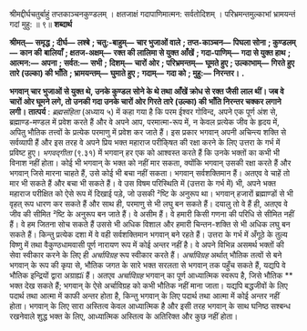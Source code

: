 श्रीमद्दीर्घचतुर्बाहुं तप्तकाञ्चनकुण्डलम् । क्षतजाक्षं गदापाणिमात्मन: सर्वतोदिशम् । परिभ्रमन्तमुल्काभां भ्रामयन्तं गदां मुहु: ॥ ९॥ **शब्दार्थ** 

**श्रीमत्—** **समृद्ध** **; दीर्घ—** **लश्बे** **; चतु:-बाहुम्—** **चार भुजाओं वाले** **; तप्त-काञ्चन—** **पिघला सोना** **; कुण्डलम्—** **कान की** **बालियाँ** **; क्षतज-अक्षम्—** **रक्त की लालिमा से युक्त आँखें** **; गदा-पाणिम्—** **गदा से युक्त हाथ** **; आत्मन:—** **अपना** **; सर्वत:—** **सभी** **;** **दिशम्—** **चारों ओर** **; परिभ्रमन्तम्—** **घूमते हुए** **; उल्काभाम्—** **गिरते हुए तारे (उल्का) की भाँति** **; भ्रामयन्तम्—** **घुमाते हुए** **;** **गदाम्—** **गदा को** **; मुहु:—** **निरन्तर।** **.** 

**भगवान् चार भुजाओं से युक्त थे, उनके कुण्डल सोने के थे तथा आँखें क्रोध से रक्त जैसी** **लाल थीं। जब वे चारों ओर घूमने लगे, तो उनकी गदा उनके चारों ओर गिरते तारे (उल्का) की** **भाँति निरन्तर चक्कर लगाने लगी।** **तात्पर्य** : *ब्रह्मसंहिता* (अध्याय ५) में कहा गया है कि परम ईश्वर गोविन्द, अपने एक पूर्ण अंश से, ब्रह्माण्ड-मण्डल में प्रवेश करते हैं और वे अपने आप, परमात्मा-रूप में, न केवल प्रत्येक जीव के हृदय में, अपितु भौतिक तत्त्वों के प्रत्येक परमाणु में प्रवेश कर जाते हैं। इस प्रकार भगवान् अपनी अचिन्त्य शक्ति से सर्वव्यापी हैं और इस तरह वे अपने प्रिय भक्त महाराज परीकि्षत की रक्षा करने के लिए उत्तरा के गर्भ में प्रविष्ट हुए। *भगवद्गीता* (९.३१) में भगवान् हर एक को आश्वस्त करते हैं कि उनके भक्तों का कभी भी विनाश नहीं होता। कोई भी भगवान् के भक्त को नहीं मार सकता, क्योंकि भगवान् उसकी रक्षा करते हैं और भगवान् जिसे मारना चाहते हैं, उसे कोई भी बचा नहीं सकता। भगवान् सर्वशक्तिमान हैं। अतएव वे चाहें तो मार भी सकते हैं और बचा भी सकते हैं। वे उस विषम परिस्थिति में (उत्तरा के गर्भ में) भी, अपने भक्त महाराज परीक्षित को ऐसे रूप में दिखाई पड़े, जो उसकी ²ष्टि के अनुरूप था। भगवान् हजारों ब्रह्माण्डों से भी वृहत् रूप धारण कर सकते हैं और साथ ही, परमाणु से भी लघु बन सकते हैं। दयालु तो वे हैं ही, अतएव वे जीव की सीमित ²ष्टि के अनुरूप बन जाते हैं। वे असीम हैं। वे हमारी किसी गणना की परिधि से सीमित नहीं हैं। वे हम जितना सोच सकते हैं उससे भी अधिक विशाल और हमारी चिन्तन-शक्ति से भी अधिक लघु बन सकते हैं। किन्तु प्रत्येक दशा में वे वही सर्वशक्तिमान भगवान् बने रहते हैं। उत्तरा के गर्भ में अँगूठे के तुल्य विष्णु में तथा वैकुण्ठधामवासी पूर्ण नारायण रूप में कोई अन्तर नहीं है। वे अपने विभिन्न असमर्थ भक्तों की सेवा स्वीकार करने के लिए ही *अर्चाविग्रह* रूप स्वीकार करते हैं। *अर्चाविग्रह* अर्थात् भौतिक तत्वों से बने भगवान् के रूप की कृपा से, भौतिक जगत के सारे भक्त सरलता से भगवान् तक पहुँच सकते हैं, यद्यपि वे भौतिक इन्द्रियों द्वारा अग्राह्यï हैं। अतएव *अर्चाविग्रह* भगवान् का पूर्ण आध्यात्मिक स्वरूप है, जिसे भौतिक ** भक्त देख सकते हैं; भगवान् के ऐसे अर्चाविग्रह को कभी भौतिक नहीं माना जाता। यद्यपि बद्धजीवों के लिए पदार्थ तथा आत्मा में काफी अन्तर होता है, किन्तु भगवान् के लिए पदार्थ तथा आत्मा में कोई अन्तर नहीं होता। भगवान् के लिए सारा अस्तित्व केवल आध्यात्मिक है और इसी तरह भगवान् के साथ घनिष्ठ सश्बन्ध रखनेवाले शुद्ध भक्त के लिए, आध्यात्मिक अस्तित्व के अतिरिक्त और कुछ नहीं होता। 